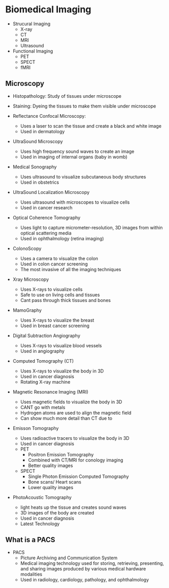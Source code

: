 # Biomedical Imaging
- Strucural Imaging
    - X-ray
    - CT
    - MRI
    - Ultrasound
- Functional Imaging
    - PET
    - SPECT
    - fMRI


## Microscopy
- Histopathology: Study of tissues under microscope
- Staining: Dyeing the tissues to make them visible under microscope
- Reflectance Confocal Microscopy: 
    - Uses a laser to scan the tissue and create a black and white image
    - Used in dermatology
- UltraSound Microscopy
    - Uses high frequency sound waves to create an image
    - Used in imaging of internal organs (baby in womb)
- Medical Sonography
    - Uses ultrasound to visualize subcutaneous body structures
    - Used in obstetrics
- UltraSound Localization Microscopy
    - Uses ultrasound with microscopes to visualize cells
    - Used in cancer research
- Optical Coherence Tomography
    - Uses light to capture micrometer-resolution, 3D images from within optical scattering media
    - Used in ophthalmology (retina imaging)
- ColonoScopy
    - Uses a camera to visualize the colon
    - Used in colon cancer screening
    - The most invasive of all the imaging techniques
- Xray Microscopy
    - Uses X-rays to visualize cells
    - Safe to use on living cells and tissues
    - Cant pass through thick tissues and bones
- MamoGraphy
    - Uses X-rays to visualize the breast
    - Used in breast cancer screening
- Digital Subtraction Angiography
    - Uses X-rays to visualize blood vessels
    - Used in angiography
- Computed Tomography (CT)
    - Uses X-rays to visualize the body in 3D
    - Used in cancer diagnosis
    - Rotating X-ray machine
- Magnetic Resonance Imaging (MRI)
    - Uses magnetic fields to visualize the body in 3D
    - CANT go with metals 
    - Hydrogen atoms are used to align the magnetic field
    - Can show much more detail than CT due to  
-  Emisson Tomography
    - Uses radioactive tracers to visualize the body in 3D
    - Used in cancer diagnosis
    - PET
        - Positron Emission Tomography
        - Combined with CT/MRI for conology imaging
        - Better quality images 
    - SPECT
        - Single Photon Emission Computed Tomography
        - Bone scans/ Heart scans
        - Lower quality images
    
- PhotoAcoustic Tomography
    - light heats up the tissue and creates sound waves
    - 3D images of the body are created
    - Used in cancer diagnosis
    - Latest Technology

## What is a PACS
- PACS
    - Picture Archiving and Communication System
    - Medical imaging technology used for storing, retrieving, presenting, and sharing images produced by various medical hardware modalities
    - Used in radiology, cardiology, pathology, and ophthalmology